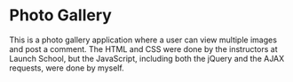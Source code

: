 # Photo Gallery
This is a photo gallery application where a user can view multiple images and post a comment. The HTML and CSS were done by the instructors at Launch School, but the JavaScript, including both the jQuery and the AJAX requests, were done by myself.
